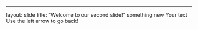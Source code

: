 
---
layout: slide
title: "Welcome to our second slide!"
something new 
Your text
Use the left arrow to go back!
